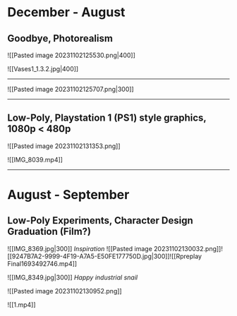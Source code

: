 # December - August

## Goodbye, Photorealism

![[Pasted image 20231102125530.png|400]]

![[Vases1_1.3.2.jpg|400]]

___

![[Pasted image 20231102125707.png|300]]

___

## Low-Poly, Playstation 1 (PS1) style graphics, 1080p < 480p

![[Pasted image 20231102131353.png]]

![[IMG_8039.mp4]]
___

# August - September

## Low-Poly Experiments, Character Design Graduation (Film?)


![[IMG_8369.jpg|300]]
*Inspiration*
![[Pasted image 20231102130032.png]]![[9247B7A2-9999-4F19-A7A5-E50FE177750D.jpg|300]]![[Rpreplay Final1693492746.mp4]]

![[IMG_8349.jpg|300]]
*Happy industrial snail*

![[Pasted image 20231102130952.png]]

![[1.mp4]]
